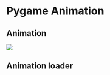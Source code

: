 # Pygame Animation

## Animation
![](https://img.plantuml.biz/plantuml/png/hLPHRzem47xFhx3eGs4TglOw8THkqAeljA9iUwYgo2GcM7ESABbeHOp_ldFYn4dimCigKHJVvy_VdU--S9S3pQ28XHS8ckVaNlAO0ayacSrsN58ndvEZH_3lkEDCX2So9OBdyFQGqPYzavtwodk0a0VmbaFscMnez4w0HXMY1_kU519-f1iUiuo0-jy3S0du2Tb7Rtt1CnOeaK_0CheL34_KAsUHa6G6wNEzPAJTNfT5Y1dia_3wLgyTiKJ0WnEv8IAXuHWJ8oc5_KGZD2nYW8HwxLXng3rGf8BLvKAGNvLiFEa3LROgNcPiXokUig0AfOggGNtaDaa4uRcV2dhWChAfLebaH4M7GhJ8sK0iOpc3WODDy-IfuE1l3qfcMJ3yzYNcxTvOCXTfI86DLHdYt3hyjSXsD53dOtao573oF2Gk0Y1bRNjTQZQWf8ZrOkgCiCXAhIqYBAv5eyGhuGw6SdGSwwXGaNfC5h7fmCqXhKNUa8VdzQ_xzK8_hPS_b-lNfNvwULez-Y_FgyV-ir_Za3obmM_CoxIpfgPR54mnbsgSwm4PZDNztulP4rRHs_EPiPHH60YMhUuB9YFODn23DRVhbzFe--C9cSxjgNLjKKDG7LvjmlE6O6qPRUZfSkhACkpKhywbVZMSUXTYh6suB99zG5qM8xlL0ALlkY__6ytPfXMs5QZDZgjh34JvG7XMOMrQYacxGW_H9NDZBDTnnGlPHnXedRdJfjm8XzrK_L0Lh_DoEWwAiiwvR6hMAOlaZnowfsgE804g_Cvj_Kz55o_NFjvnmI6oZoUcGri_9QRcrT1Q7dqPaK_OrwEOoiEeil5ME9bYh7CDNxNuBgXhiHP_JO_cFhIlSSbpSML3NcE7AArPjStIwM6Ddyp-EicRtOwu4kUPUIuHtTvnHdNXl3jy9U5ll7y0)

## Animation loader

